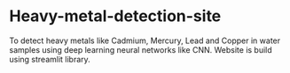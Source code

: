 # Heavy-metal-detection-site
To detect heavy metals like Cadmium, Mercury, Lead and Copper in water samples using deep learning neural networks like CNN. Website is build using streamlit library.
